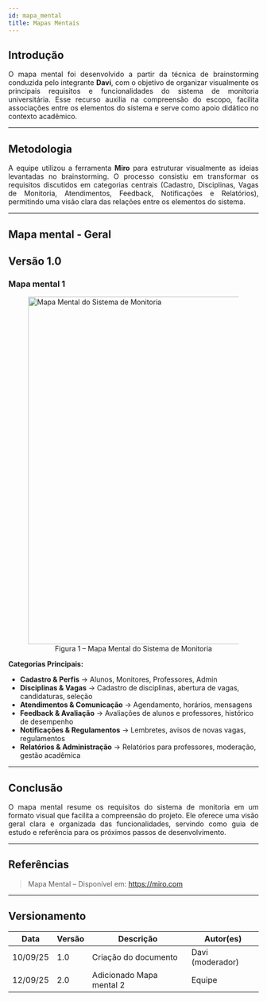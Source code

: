 ```yaml
---
id: mapa_mental
title: Mapas Mentais
---
```


## Introdução

<p align = "justify">
O mapa mental foi desenvolvido a partir da técnica de brainstorming conduzida pelo integrante <b>Davi</b>, com o objetivo de organizar visualmente os principais requisitos e funcionalidades do sistema de monitoria universitária. Esse recurso auxilia na compreensão do escopo, facilita associações entre os elementos do sistema e serve como apoio didático no contexto acadêmico.
</p>

---

## Metodologia

<p align = "justify">
A equipe utilizou a ferramenta <b>Miro</b> para estruturar visualmente as ideias levantadas no brainstorming. O processo consistiu em transformar os requisitos discutidos em categorias centrais (Cadastro, Disciplinas, Vagas de Monitoria, Atendimentos, Feedback, Notificações e Relatórios), permitindo uma visão clara das relações entre os elementos do sistema.
</p>

---

## Mapa mental - Geral

## Versão 1.0

### Mapa mental 1

<figure>
  <img src="https://imgur.com/a/550GHuw" alt="Mapa Mental do Sistema de Monitoria" width="700"/>
  <figcaption align="center">Figura 1 – Mapa Mental do Sistema de Monitoria</figcaption>
</figure>

<div class="result" markdown>

**Categorias Principais:**
- **Cadastro & Perfis** → Alunos, Monitores, Professores, Admin  
- **Disciplinas & Vagas** → Cadastro de disciplinas, abertura de vagas, candidaturas, seleção  
- **Atendimentos & Comunicação** → Agendamento, horários, mensagens  
- **Feedback & Avaliação** → Avaliações de alunos e professores, histórico de desempenho  
- **Notificações & Regulamentos** → Lembretes, avisos de novas vagas, regulamentos  
- **Relatórios & Administração** → Relatórios para professores, moderação, gestão acadêmica  

</div>

---

## Conclusão

<p align = "justify">
O mapa mental resume os requisitos do sistema de monitoria em um formato visual que facilita a compreensão do projeto. Ele oferece uma visão geral clara e organizada das funcionalidades, servindo como guia de estudo e referência para os próximos passos de desenvolvimento.
</p>

---

## Referências

> Mapa Mental – Disponível em: https://miro.com  

---

## Versionamento

| Data     | Versão | Descrição                   | Autor(es)        |
|----------|--------|-----------------------------|------------------|
| 10/09/25 | 1.0    | Criação do documento        | Davi (moderador) |
| 12/09/25 | 2.0    | Adicionado Mapa mental 2    | Equipe           |
